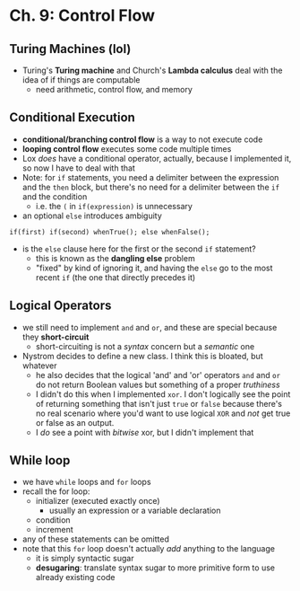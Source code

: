 # Ch. 9: Control Flow

## Turing Machines (lol)

- Turing's **Turing machine** and Church's **Lambda calculus** deal with the idea of if things are computable
    - need arithmetic, control flow, and memory

## Conditional Execution

- **conditional/branching control flow** is a way to not execute code
- **looping control flow** executes some code multiple times
- Lox *does* have a conditional operator, actually, because I implemented it, so now I have to deal with that
- Note: for `if` statements, you need a delimiter between the expression and the `then` block, but there's no need for a delimiter between the `if` and the condition
    - i.e. the `(` in `if(expression)` is unnecessary
- an optional `else` introduces ambiguity
```
if(first) if(second) whenTrue(); else whenFalse();
```
- is the `else` clause here for the first or the second `if` statement?
    - this is known as the **dangling else** problem
    - "fixed" by kind of ignoring it, and having the `else` go to the most recent `if` (the one that directly precedes it)

## Logical Operators

- we still need to implement `and` and `or`, and these are special because they **short-circuit**
    - short-circuiting is not a *syntax* concern but a *semantic* one
- Nystrom decides to define a new class. I think this is bloated, but whatever
    - he also decides that the logical 'and' and 'or' operators `and` and `or` do not return Boolean values but something of a proper *truthiness*
    - I didn't do this when I implemented `xor`. I don't logically see the point of returning something that isn't just `true` or `false` because there's no real scenario where you'd want to use logical `XOR` and *not* get true or false as an output.
    - I *do* see a point with *bitwise* xor, but I didn't implement that

## While loop

- we have `while` loops and `for` loops
- recall the for loop:
    - initializer (executed exactly once)
        - usually an expression or a variable declaration
    - condition
    - increment
- any of these statements can be omitted
- note that this `for` loop doesn't actually *add* anything to the language
    - it is simply syntactic sugar
    - **desugaring**: translate syntax sugar to more primitive form to use already existing code
